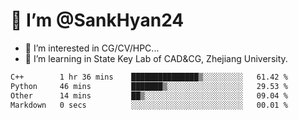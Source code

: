 # 👋 I’m @SankHyan24

- 👀 I’m interested in CG/CV/HPC...
- 🌱 I’m learning in State Key Lab of CAD&CG, Zhejiang University.

<!---
SankHyan24/SankHyan24 is a ✨ special ✨ repository because its `README.md` (this file) appears on your GitHub profile.
You can click the Preview link to take a look at your changes.
--->
<!--START_SECTION:waka-->

```txt
C++        1 hr 36 mins    ███████████████▒░░░░░░░░░   61.42 %
Python     46 mins         ███████▒░░░░░░░░░░░░░░░░░   29.53 %
Other      14 mins         ██▒░░░░░░░░░░░░░░░░░░░░░░   09.04 %
Markdown   0 secs          ░░░░░░░░░░░░░░░░░░░░░░░░░   00.01 %
```

<!--END_SECTION:waka-->
